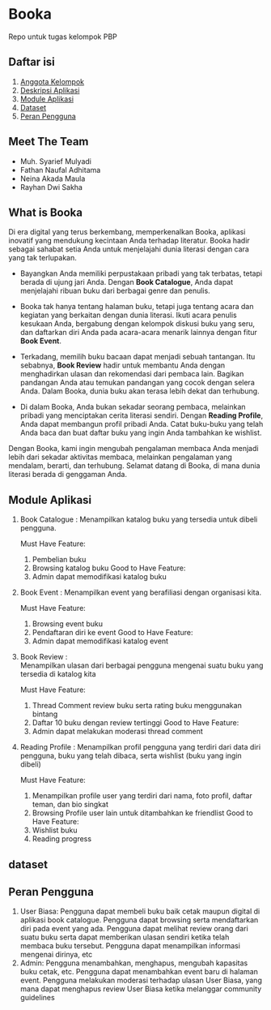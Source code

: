 # Booka
Repo untuk tugas kelompok PBP

## Daftar isi
1. [Anggota Kelompok](#meet-the-team)
2. [Deskripsi Aplikasi](#what-is-booka)
3. [Module Aplikasi](#module-aplikasi)
4. [Dataset](#dataset)
5. [Peran Pengguna](#peran-pengguna)

## Meet The Team 
- Muh. Syarief Mulyadi
- Fathan  Naufal Adhitama
- Neina Akada Maula
- Rayhan Dwi Sakha

## What is Booka
Di era digital yang terus berkembang, memperkenalkan Booka, aplikasi inovatif yang mendukung kecintaan Anda terhadap literatur. Booka hadir sebagai sahabat setia Anda untuk menjelajahi dunia literasi dengan cara yang tak terlupakan.

   - Bayangkan Anda memiliki perpustakaan pribadi yang tak terbatas, tetapi berada di ujung jari Anda. Dengan **Book Catalogue**, Anda dapat menjelajahi ribuan buku dari berbagai genre dan penulis. 

   - Booka tak hanya tentang halaman buku, tetapi juga tentang acara dan kegiatan yang berkaitan dengan dunia literasi. Ikuti acara penulis kesukaan Anda, bergabung dengan kelompok diskusi buku yang seru, dan daftarkan diri Anda pada acara-acara menarik lainnya dengan fitur **Book Event**.

   - Terkadang, memilih buku bacaan dapat menjadi sebuah tantangan. Itu sebabnya, **Book Review** hadir untuk membantu Anda dengan menghadirkan ulasan dan rekomendasi dari pembaca lain. Bagikan pandangan Anda atau temukan pandangan yang cocok dengan selera Anda. Dalam Booka, dunia buku akan terasa lebih dekat dan terhubung.

   - Di dalam Booka, Anda bukan sekadar seorang pembaca, melainkan pribadi yang menciptakan cerita literasi sendiri. Dengan **Reading Profile**, Anda dapat membangun profil pribadi Anda. Catat buku-buku yang telah Anda baca dan buat daftar buku yang ingin Anda tambahkan ke wishlist. 

Dengan Booka, kami ingin mengubah pengalaman membaca Anda menjadi lebih dari sekadar aktivitas membaca, melainkan pengalaman yang mendalam, berarti, dan terhubung. Selamat datang di Booka, di mana dunia literasi berada di genggaman Anda.

## Module Aplikasi
1. Book Catalogue :
   Menampilkan katalog buku yang tersedia untuk dibeli pengguna.

   Must Have Feature:
      1. Pembelian buku
      2. Browsing katalog buku
   Good to Have Feature:
      1. Admin dapat memodifikasi katalog buku
   
2. Book Event :
   Menampilkan event yang berafiliasi dengan organisasi kita.

   Must Have Feature:
      1. Browsing event buku
      2. Pendaftaran diri ke event
   Good to Have Feature: 
      1. Admin dapat memodifikasi katalog event
   
3. Book Review :   
   Menampilkan ulasan dari berbagai pengguna mengenai suatu buku yang tersedia di katalog kita

   Must Have Feature:
      1. Thread Comment review buku serta rating buku menggunakan bintang
      2. Daftar 10 buku dengan review tertinggi
   Good to Have Feature: 
      1. Admin dapat melakukan moderasi thread comment
   
4. Reading Profile :
   Menampilkan profil pengguna yang terdiri dari data diri pengguna, buku yang telah dibaca, serta wishlist (buku yang ingin dibeli)

   Must Have Feature:
      1. Menampilkan profile user yang terdiri dari nama, foto profil, daftar teman, dan bio singkat
      2. Browsing Profile user lain untuk ditambahkan ke friendlist
   Good to Have Feature: 
      1. Wishlist buku
      2. Reading progress
   
## dataset


## Peran Pengguna 

1. User Biasa:
     Pengguna dapat membeli buku baik cetak maupun digital di aplikasi book catalogue. Pengguna dapat browsing serta mendaftarkan diri pada event yang ada. Pengguna dapat melihat review orang dari suatu buku serta dapat memberikan ulasan sendiri ketika telah membaca buku tersebut. Pengguna dapat menampilkan informasi mengenai dirinya, etc
2. Admin:
       Pengguna menambahkan, menghapus, mengubah kapasitas buku cetak, etc. Pengguna dapat menambahkan event baru di halaman event. Pengguna melakukan moderasi terhadap ulasan User Biasa, yang mana dapat menghapus review User Biasa ketika melanggar community guidelines
